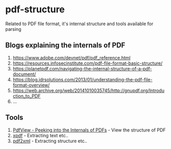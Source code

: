 # pdf-structure
Related to PDF file format, it's internal structure and tools available for parsing

## Blogs explaining the internals of PDF
1. https://www.adobe.com/devnet/pdf/pdf_reference.html
2. https://resources.infosecinstitute.com/pdf-file-format-basic-structure/
3. https://planetpdf.com/navigating-the-internal-structure-of-a-pdf-document/
4. https://blog.idrsolutions.com/2013/01/understanding-the-pdf-file-format-overview/
5. https://web.archive.org/web/20141010035745/http://gnupdf.org/Introduction_to_PDF
6. ...

## Tools
1. [PdfView - Peeking into the Internals of PDFs](https://www.codeproject.com/Articles/11755/PdfView-Peeking-into-the-Internals-of-PDFs) - View the structure of PDF
2. [xpdf](https://www.xpdfreader.com/) - Extracting text etc..
3. [pdf2xml](https://github.com/kermitt2/pdf2xml) - Extracting structure etc..
